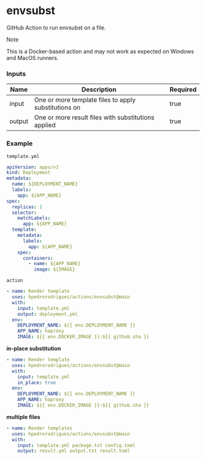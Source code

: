 # envsubst

GitHub Action to run envsubst on a file.

> [!NOTE]
> This is a Docker-based action and may not work as expected on Windows and MacOS runners.

### Inputs

| Name   | Description                                          | Required |
|--------| ---------------------------------------------------- | -------- |
| input  | One or more template files to apply substitutions on | true     |
| output | One or more result files with substitutions applied  | true     |

### Example

`template.yml`

```yml
apiVersion: apps/v1
kind: Deployment
metadata:
  name: ${DEPLOYMENT_NAME}
  labels:
    app: ${APP_NAME}
spec:
  replicas: 1
  selector:
    matchLabels:
      app: ${APP_NAME}
  template:
    metadata:
      labels:
        app: ${APP_NAME}
    spec:
      containers:
        - name: ${APP_NAME}
          image: ${IMAGE}
```

`action`

```yml
- name: Render template
  uses: hpedrorodrigues/actions/envsubst@main
  with:
    input: template.yml
    output: deployment.yml
  env:
    DEPLOYMENT_NAME: ${{ env.DEPLOYMENT_NAME }}
    APP_NAME: haproxy
    IMAGE: ${{ env.DOCKER_IMAGE }}:${{ github.sha }}

```

**in-place substitution**

```yml
- name: Render template
  uses: hpedrorodrigues/actions/envsubst@main
  with:
    input: template.yml
    in_place: true
  env:
    DEPLOYMENT_NAME: ${{ env.DEPLOYMENT_NAME }}
    APP_NAME: haproxy
    IMAGE: ${{ env.DOCKER_IMAGE }}:${{ github.sha }}
```

**multiple files**

```yml
- name: Render templates
  uses: hpedrorodrigues/actions/envsubst@main
  with:
    input: template.yml package.txt config.toml
    output: result.yml output.txt result.toml
```
